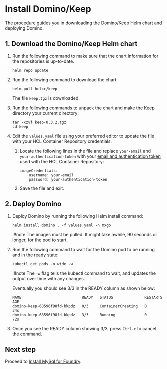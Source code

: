 # Install Domino/Keep

The procedure guides you in downloading the Domino/Keep Helm chart and deploying Domino.

## 1. Download the Domino/Keep Helm chart

1. Run the following command to make sure that the chart information for the repositories is up-to-date.

    ```
    helm repo update
    ```

2. Run the following command to download the chart:

    ```
    helm pull hclcr/keep
    ```

    The file `keep.tgz` is downloaded.

3. Run the following commands to unpack the chart and make the Keep directory your current directory:

    ```
    tar -xzvf keep-0.3.2.tgz
    cd keep
    ```

4. Edit the `values.yaml` file using your preferred editor to update the file with your HCL Container Repository credentials.

    1. Locate the following lines in the file and replace `your-email` and   `your-authentication-token` with your [email and authentication token](obtainauthenticationtoken.md) used with the HCL Container Repository:

        ```{ .yaml .no-copy }
        imageCredentials:
            username: your-email
            password: your-authentication-token
        ```

    2. Save the file and exit.

## 2. Deploy Domino

1. Deploy Domino by running the following Helm install command:

    ```
    helm install domino . -f values.yaml -n mxgo
    ```

    !!!note
        The images must be pulled. It might take awhile, 90 seconds or longer, for the pod to start.

2. Run the following command to wait for the Domino pod to be running and in the ready state:

    ```
    kubectl get pods -o wide -w
    ```

    !!!note
        The `-w` flag tells the kubectl command to wait, and updates the output over time with any changes.

    Eventually you should see 3/3 in the READY column as shown below:

    ```{ .yaml .no-copy }
    NAME                           READY   STATUS              RESTARTS   AGE
    domino-keep-68596f98fd-bkpdz   0/3     ContainerCreating   0          34s
    domino-keep-68596f98fd-bkpdz   3/3     Running             0          72s
    ```

3. Once you see the READY column showing 3/3, press `Ctrl-c` to cancel the command.

## Next step

Proceed to [Install MySql for Foundry](installmysqlfoundry.md).